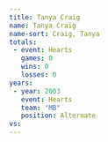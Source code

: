 ```yaml
---
title: Tanya Craig
name: Tanya Craig
name-sort: Craig, Tanya
totals:
 - event: Hearts
   games: 0
   wins: 0
   losses: 0
years:
 - year: 2003
   event: Hearts
   team: "MB"
   position: Alternate
vs:
---
```

